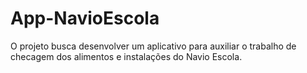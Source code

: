 # App-NavioEscola
O projeto busca desenvolver um aplicativo para auxiliar o trabalho de checagem dos alimentos e instalações do Navio Escola.
